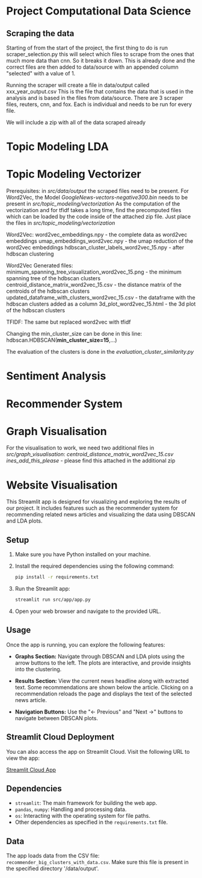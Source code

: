 # Project Computational Data Science

## Scraping the data
Starting of from the start of the project, the first thing to do is run scraper_selection.py this will select which
files to scrape from the ones that much more data than cnn. So it breaks it down. This is already done and the correct
files are then added to data/source with an appended column "selected" with a value of 1.

Running the scraper will create a file in data/output called xxx_year_output.csv
This is the file that contains the data that is used in the analysis and is based in the files from data/source.
There are 3 scraper files, reuters, cnn, and fox. Each is individual and needs to be run for every file.

We will include a zip with all of the data scraped already

# Topic Modeling LDA

# Topic Modeling Vectorizer
Prerequisites: in _src/data/output_ the scraped files need to be present.
For Word2Vec, the Model _GoogleNews-vectors-negative300.bin_ needs to be present in _src/topic_modeling/vectorization_
As the computation of the vectorization and for tfidf takes a long time, find the precomputed files which can be loaded by the code inside of the attached zip file. Just place the files in _src/topic_modeling/vectorization_ 

Word2Vec:
word2vec_embeddings.npy - the complete data as word2vec embeddings
umap_embeddings_word2vec.npy - the umap reduction of the word2vec embeddings
hdbscan_cluster_labels_word2vec_15.npy - after hdbscan clustering


Word2Vec Generated files:
minimum_spanning_tree_visualization_word2vec_15.png - the minimum spanning tree of the hdbscan clusters
centroid_distance_matrix_word2vec_15.csv - the distance matrix of the centroids of the hdbscan clusters
updated_dataframe_with_clusters_word2vec_15.csv - the dataframe with the hdbscan clusters added as a column
3d_plot_word2vec_15.html - the 3d plot of the hdbscan clusters

TFIDF:
The same but replaced word2vec with tfidf

Changing the min_cluster_size can be done in this line: hdbscan.HDBSCAN(**min_cluster_size=15**,...)

The evaluation of the clusters is done in the _evaluation_cluster_similarity.py_

# Sentiment Analysis


# Recommender System

# Graph Visualisation
For the visualisation to work, we need two additional files in _src/graph_visualisation_:
_centroid_distance_matrix_word2vec_15.csv_ 
_ines_add_this_please_ - please find this attached in the additional zip




# Website Visualisation

This Streamlit app is designed for visualizing and exploring the results of our project. It includes features such as the recommender system for recommending related news articles and visualizing the data using DBSCAN and LDA plots.

## Setup

1. Make sure you have Python installed on your machine.

2. Install the required dependencies using the following command:

    ```bash
    pip install -r requirements.txt
    ```

3. Run the Streamlit app:

    ```bash
    streamlit run src/app/app.py
    ```

4. Open your web browser and navigate to the provided URL.

## Usage

Once the app is running, you can explore the following features:

- **Graphs Section:** Navigate through DBSCAN and LDA plots using the arrow buttons to the left. The plots are interactive, and provide insights into the clustering.

- **Results Section:** View the current news headline along with extracted text. Some recommendations are shown below the article. Clicking on a recommendation reloads the page and displays the text of the selected news article.

- **Navigation Buttons:** Use the "← Previous" and "Next →" buttons to navigate between DBSCAN plots.

## Streamlit Cloud Deployment

You can also access the app on Streamlit Cloud. Visit the following URL to view the app:

[Streamlit Cloud App](https://project-datatools.streamlit.app/)

## Dependencies

- `streamlit`: The main framework for building the web app.
- `pandas`, `numpy`: Handling and processing data.
- `os`: Interacting with the operating system for file paths.
- Other dependencies as specified in the `requirements.txt` file.

## Data

The app loads data from the CSV file: `recommender_big_clusters_with_data.csv`. Make sure this file is present in the specified directory '/data/output'.


